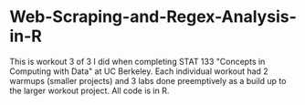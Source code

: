 # Web-Scraping-and-Regex-Analysis-in-R
This is workout 3 of 3 I did when completing STAT 133 "Concepts in Computing with Data" at UC Berkeley. Each individual workout had 2 warmups (smaller projects) and 3 labs done preemptively as a build up to the larger workout project. All code is in R.
